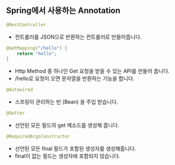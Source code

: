 ## Spring에서 사용하는 Annotation

```java
@RestController
```
+ 컨트롤러를 JSON으로 반환하는 컨트롤러로 만들어줍니다.

```java
@GetMapping("/hello") {
    return "hello";
}
```

+ Http Method 중 하나인 Get 요청을 받을 수 있는 API를 만들어 줍니다.
+ /hello로 요청이 오면 문자열을 반환하는 기능을 합니다.

```java
@Autowired
```

+ 스프링이 관리하는 빈 (Bean) 을 주입 받습니다.

```java
@Getter
```

+ 선언된 모든 필드의 get 메소드를 생성해 줍니다.

```java
@RequiredArgsConstructor
```

+ 선언된 모든 final 필드가 포함된 생성자를 생성해줍니다.
+ final이 없는 필드는 생성자에 포함되지 않습니다.